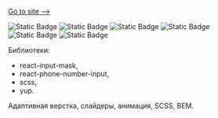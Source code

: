[Go to site -->](https://web-studio.vercel.app/)

![Static Badge](https://img.shields.io/badge/next.js-react) ![Static Badge](https://img.shields.io/badge/scss-css) ![Static Badge](https://img.shields.io/badge/BEM-scss)
 ![Static Badge](https://img.shields.io/badge/responsive-html) ![Static Badge](https://img.shields.io/badge/animation-scss) ![Static Badge](https://img.shields.io/badge/sliders-scss)





Библиотеки:
- react-input-mask,
- react-phone-number-input,
- scss,
- yup.
  
Адаптивная верстка, слайдеры, анимация, SCSS, BEM. 
